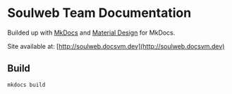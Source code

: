 # Soulweb Team Documentation

Builded up with [MkDocs](http://www.mkdocs.org/) and [Material Design](http://squidfunk.github.io/mkdocs-material/getting-started/) for MkDocs.

Site available at:
[http://soulweb.docsvm.dev](http://soulweb.docsvm.dev)

## Build

`mkdocs build`
